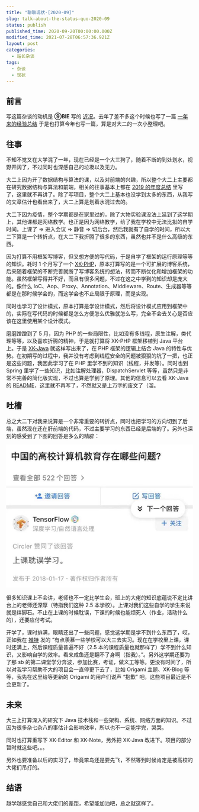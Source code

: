 ```yaml
---
title: "聊聊现状-[2020-09]"
slug: talk-about-the-status-quo-2020-09
status: publish
published_time: 2020-09-20T00:00:00.000Z
modified_time: 2021-07-28T06:57:36.921Z
layout: post
categories:
  - 站长杂谈
tags:
  - 杂谈
  - 现状
---
```


## 前言

写这篇杂谈的动机是 **⑨BIE** 写的 [近况](https://9bie.org/index.php/archives/671/)。去年了差不多这个时候也写了一篇 [一年来的经验总结](https://blog.ixk.me/summary-of-experience-over-the-past-year.html) 于是也打算今年也写一篇，算是对大二的一次小整理吧。

## 往事

不知不觉又在大学混了一年，现在已经是一个大三狗了，随着不断的到处划水，视野开阔了，不过同时也深感自己的垃圾以及无力。

大二上因为开了数据结构与算法的课，以及对前端的兴趣，所以整个大二上主要都在研究数据结构与算法和前端，相关的往事基本上都在 [2019 的年度总结](https://blog.ixk.me/my-blog-2019-year-end-summary.html) 里写了，这里就不再讲了。除了写项目，整个大二上基本也没学到太多的东西，从我写的文章估计也看出来了，大二上算是划着水混过去的。

大二下因为疫情，整个学期都是在家里过的，除了大物实验课没法上延到了这学期上，其他课都是网络教学。也正是因为网络教学，给了我在学校中无法比拟的自学时间。上课了 => 进入会议 => 静音 => 切后台，然后我就有了自学的时间，所以大二下算是一个转折点，在大二下我折腾了很多的东西，虽然也并不是什么高级的东西。

因为打算不用框架写博客，但又想方便的写代码，于是自学了框架的运行原理等等的知识。耗时 1 个月写了一个 [XK-PHP](https://github.com/syfxlin/xkphp)，原本打算写的是一个可扩展的博客系统，后来随着框架的不断完善就断了写博客系统的想法，转而不断优化和增加框架的功能。虽然框架写得并不好，而且有很多问题，不过在这之中学到的知识却是庞大的。像什么 IoC、Aop、Proxy、Annotation、Middleware、Route、生成器等等都是在那时候学会的，而这学会也不止局限于原理，而是实现。

同时也学习了设计模式，原本打算是学设计模式，然后将设计模式应用到框架中的，实际在写代码的时候都是怎么方便怎么优雅就怎么写，完全不会去关心是否应该在这里使用某个设计模式。

磨磨蹭蹭到了 5 月，因为 PHP 的一些局限性，比如没有多线程，原生注解，类代理等等，以及喜欢折腾的精神，于是就打算将 XK-PHP 框架移植到 Java 平台上。于是 [XK-Java](https://github.com/syfxlin/xkjava) 就这样写出来了，在 PHP 框架的逻辑上结合 Java 的特性与优势。在初期写的过程中，我并没有考虑到线程安全的问题被狠狠的坑了一把，也正是这些问题，我因此学习了在 PHP 里学不到的知识（线程，并发等）。同时也到 Spring 里学了一些知识，比如注解处理器，DispatchServlet 等等，虽然只是非常不完善的简化版实现，不过也算是学到了原理。其他的信息可以去看 XK-Java 的 [README](https://github.com/syfxlin/xkjava#readme)，这里就不再写了，不然就又是上万字的废文了（溜。

## 吐槽

总之大二下对我来说算是一个非常重要的转折点，同时也把学习的方向切到了后端，虽然现在还在肝前端的代码，不过主要学习的东西已经是后端的了。另外也深刻的感受到了下图的回答是多么的精辟：

![](images/1d5325e0-9a28-4448-bc8f-4e2b3aa8841f.jpg)

很多知识课上不会讲，老师也不一定比学生会，班上的大佬的知识底蕴说不定比讲台上的老师还深厚（特指我们这种 2.5 本学校）。上课对我们这些自学的学生来说就是绊脚石。不止在上课的时候耽误，下课的时候也能烦死人（作业，活动什么的），还要应付考试。

开学了，课时排满，眼睛还出了一些问题，感觉这学期是学不到什么东西了，哎，正如我在 [推特](https://twitter.com/syfxlin/status/1306440740218703873) 发的 “有点羡慕一些学校可以大三去实习。现在在学校里上课，课时还满上，然后课程质量普遍不好（2.5 本的课程质量也就那样了）学不到什么知识，又影响自学的效率。看来咸鱼还是翻不了身啊（指我）。”。另外这学期还要为了那 sb 的第二课堂学分奔波，参加比赛，考证，做义工等等。更没有时间了，所以对我学习帮助不大的项目会一直停更下去了，比如 Origami 主题、XK-Blog 等等，我先在这里给等更新的 Origami 的用户们说声 “抱歉” 吧，这些项目最近是不会更新了。

## 未来

大三上打算深入的研究下 Java 技术栈和一些架构、系统、网络方面的知识。不过因为很多杂七杂八的事估计会影响效率，所以也不一定能学完，哭哭。

同时也打算重写下 XK-Editor 和 XK-Note，另外把 XK-Java 改进下。项目的部分暂时就这些吧。。。

另外也要准备以后的实习了，毕竟笨鸟还是要先飞，不然等到时候肯定是被高校的大佬们吊打的。

## 结语

越学越感觉自己和大佬们的差距，希望能加油吧，总之就这样了。
